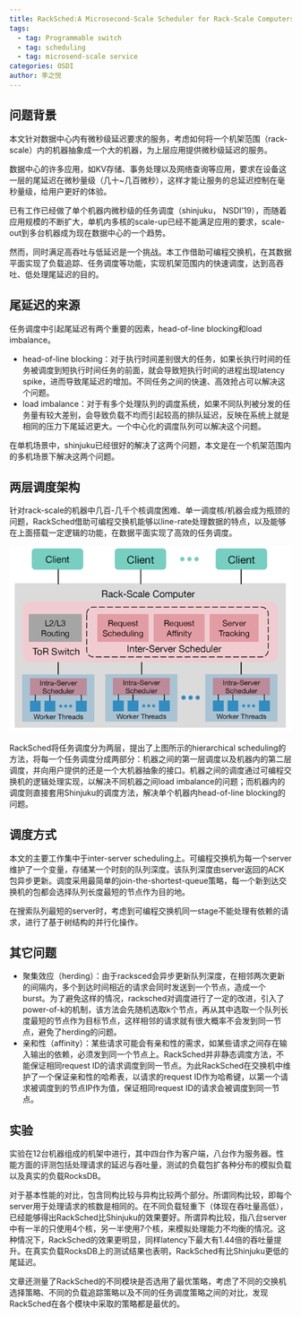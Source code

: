 ```yaml
---
title: RackSched:A Microsecond-Scale Scheduler for Rack-Scale Computers
tags: 
  - tag: Programmable switch
  - tag: scheduling
  - tag: microsend-scale service
categories: OSDI
author: 李之悦
---
```

## 问题背景
本文针对数据中心内有微秒级延迟要求的服务，考虑如何将一个机架范围（rack-scale）内的机器抽象成一个大的机器，为上层应用提供微秒级延迟的服务。

数据中心的许多应用，如KV存储、事务处理以及网络查询等应用，要求在设备这一层的尾延迟在微秒量级（几十~几百微秒），这样才能让服务的总延迟控制在毫秒量级，给用户更好的体验。

已有工作已经做了单个机器内微秒级的任务调度（shinjuku， NSDI’19），而随着应用规模的不断扩大，单机内多核的scale-up已经不能满足应用的要求，scale-out到多台机器成为现在数据中心的一个趋势。

然而，同时满足高吞吐与低延迟是一个挑战。本工作借助可编程交换机，在其数据平面实现了负载追踪、任务调度等功能，实现机架范围内的快速调度，达到高吞吐、低处理尾延迟的目的。

## 尾延迟的来源

任务调度中引起尾延迟有两个重要的因素，head-of-line blocking和load imbalance。

- head-of-line blocking：对于执行时间差别很大的任务，如果长执行时间的任务被调度到短执行时间任务的前面，就会导致短执行时间的进程出现latency spike，进而导致尾延迟的增加。不同任务之间的快速、高效抢占可以解决这个问题。
- load imbalance：对于有多个处理队列的调度系统，如果不同队列被分发的任务量有较大差别，会导致负载不均而引起较高的排队延迟，反映在系统上就是相同的压力下尾延迟更大。一个中心化的调度队列可以解决这个问题。

在单机场景中，shinjuku已经很好的解决了这两个问题，本文是在一个机架范围内的多机场景下解决这两个问题。

## 两层调度架构
针对rack-scale的机器中几百-几千个核调度困难、单一调度核/机器会成为瓶颈的问题，RackSched借助可编程交换机能够以line-rate处理数据的特点，以及能够在上面搭载一定逻辑的功能，在数据平面实现了高效的任务调度。

![avatar](\assets\img\papers\2021-06-01\img1.png)

RackSched将任务调度分为两层，提出了上图所示的hierarchical scheduling的方法，将每一个任务调度分成两部分：机器之间的第一层调度以及机器内的第二层调度，并向用户提供的还是一个大机器抽象的接口。机器之间的调度通过可编程交换机的逻辑处理实现，以解决不同机器之间load imbalance的问题；而机器内的调度则直接套用Shinjuku的调度方法，解决单个机器内head-of-line blocking的问题。

## 调度方式
本文的主要工作集中于inter-server scheduling上。可编程交换机为每一个server维护了一个变量，存储某一个时刻的队列深度。该队列深度由server返回的ACK包异步更新。调度采用最简单的join-the-shortest-queue策略，每一个新到达交换机的包都会选择队列长度最短的节点作为目的地。

在搜索队列最短的server时，考虑到可编程交换机同一stage不能处理有依赖的请求，进行了基于树结构的并行化操作。

## 其它问题
- 聚集效应（herding）：由于racksced会异步更新队列深度，在相邻两次更新的间隔内，多个到达时间相近的请求会同时发送到一个节点，造成一个burst。为了避免这样的情况，racksched对调度进行了一定的改进，引入了power-of-k的机制，该方法会先随机选取k个节点，再从其中选取一个队列长度最短的节点作为目标节点，这样相邻的请求就有很大概率不会发到同一节点，避免了herding的问题。
- 亲和性（affinity）：某些请求可能会有亲和性的需求，如某些请求之间存在输入输出的依赖，必须发到同一个节点上。RackSched并非静态调度方法，不能保证相同request ID的请求调度到同一节点。为此RackSched在交换机中维护了一个保证亲和性的哈希表，以请求的request ID作为哈希键，以第一个请求被调度到的节点IP作为值，保证相同request ID的请求会被调度到同一节点。

## 实验
实验在12台机器组成的机架中进行，其中四台作为客户端，八台作为服务器。性能方面的评测包括处理请求的延迟与吞吐量，测试的负载包扩各种分布的模拟负载以及真实的负载RocksDB。

对于基本性能的对比，包含同构比较与异构比较两个部分。所谓同构比较，即每个server用于处理请求的核数是相同的。在不同负载轻重下（体现在吞吐量高低），已经能够得出RackSched比Shinjuku的效果要好。所谓异构比较，指八台server中有一半的只使用4个核，另一半使用7个核，来模拟处理能力不均衡的情况。这种情况下，RackSched的效果更明显，同样latency下最大有1.44倍的吞吐量提升。在真实负载RocksDB上的测试结果也表明，RackSched有比Shinjuku更低的尾延迟。

文章还测量了RackSched的不同模块是否选用了最优策略，考虑了不同的交换机选择策略、不同的负载追踪策略以及不同的任务调度策略之间的对比，发现RackSched在各个模块中采取的策略都是最优的。